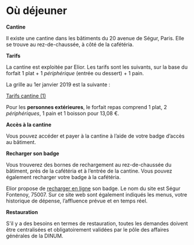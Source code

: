 # Où déjeuner

**Cantine**

Il existe une cantine dans les bâtiments du 20 avenue de Ségur, Paris. Elle se trouve au rez-de-chaussée, à côté de la cafétéria.

**Tarifs**

La cantine est exploitée par Elior. Les tarifs sont les suivants, sur la base du forfait 1 plat + 1 _périphérique_ (entrée ou dessert) + 1 pain.

La grille au 1er janvier 2019 est la suivante :

[Tarifs cantine (1)](https://www.notion.so/3c257f47df274fabad9cb9554e72c476)

Pour les **personnes extérieures**, le forfait repas comprend 1 plat, 2 _périphériques_, 1 pain et 1 boisson pour 13,08 €. &#x20;

**Accès à la cantine**

Vous pouvez accéder et payer à la cantine à l’aide de votre badge d’accès au bâtiment.

**Recharger son badge**

Vous trouverez des bornes de rechargement au rez-de-chaussée du bâtiment, près de la cafétéria et à l’entrée de la cantine. Vous pouvez également recharger votre badge à la cafétéria.

Elior propose de [recharger en ligne](https://timechef.elior.com) son badge. Le nom du site est Ségur Fontenoy, 75007. Sur ce site web sont également indiqués les menus, votre historique de dépense, l’affluence prévue et en temps réel.

**Restauration**

S'il y a des besoins en termes de restauration, toutes les demandes doivent être centralisées et obligatoirement validées par le pôle des affaires générales de la DINUM.

